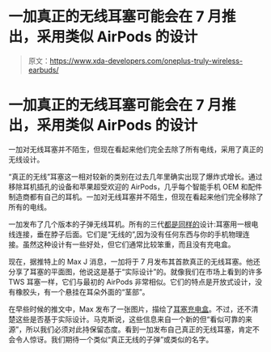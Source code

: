 # 一加真正的无线耳塞可能会在 7 月推出，采用类似 AirPods 的设计

> 原文：<https://www.xda-developers.com/oneplus-truly-wireless-earbuds/>

# 一加真正的无线耳塞可能会在 7 月推出，采用类似 AirPods 的设计

一加对无线耳塞并不陌生，但现在看起来他们完全去除了所有电线，采用了真正的无线设计。

“真正的无线”耳塞这一相对较新的类别在过去几年里确实出现了爆炸式增长。通过移除耳机插孔的设备和苹果超受欢迎的 AirPods，几乎每个智能手机 OEM 和配件制造商都有自己的耳机。一加对无线耳塞并不陌生，但现在看起来他们完全移除了所有的电线。

一加发布了几个版本的子弹无线耳机。所有的三代[都是同样的](https://www.xda-developers.com/oneplus-bullets-wireless-z-announced-ip55/)设计:耳塞用一根电线连接，垂在脖子后面。它们是“无线的”,因为没有任何东西与你的手机物理连接。虽然这种设计有一些好处，但它们通常比较笨重，而且没有充电盒。

现在，据推特上的 Max J 消息，一加将于 7 月发布其首款真正的无线耳塞。他还分享了耳塞的平面图，他说这是基于“实际设计”的。就像我们在市场上看到的许多 TWS 耳塞一样，它们与最初的 AirPods 非常相似。它们的特点是开放式设计，没有橡胶头，有一个悬挂在耳朵外面的“茎部”。

在早些时候的推文中，Max 发布了一张图片，描绘了[耳塞充电盒](https://twitter.com/MaxJmb/status/1260555405224263680?s=20)。不过，还不清楚这些是否基于实际设计。马克斯说，这些信息来自一个新的但“看似可靠的来源”，所以我们必须对此持保留态度。看到一加发布自己真正的无线耳塞，肯定不会令人惊讶。我们期待一个类似“真正无线的子弹”或类似的名字。